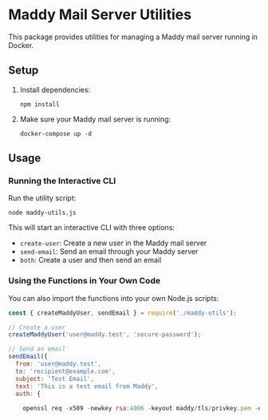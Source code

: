 # Maddy Mail Server Utilities

This package provides utilities for managing a Maddy mail server running in Docker.

## Setup

1. Install dependencies:
   ```
   npm install
   ```

2. Make sure your Maddy mail server is running:
   ```
   docker-compose up -d
   ```

## Usage

### Running the Interactive CLI

Run the utility script:
```
node maddy-utils.js
```

This will start an interactive CLI with three options:
- `create-user`: Create a new user in the Maddy mail server
- `send-email`: Send an email through your Maddy server
- `both`: Create a user and then send an email

### Using the Functions in Your Own Code

You can also import the functions into your own Node.js scripts:

```javascript
const { createMaddyUser, sendEmail } = require('./maddy-utils');

// Create a user
createMaddyUser('user@maddy.test', 'secure-password');

// Send an email
sendEmail({
  from: 'user@maddy.test',
  to: 'recipient@example.com',
  subject: 'Test Email',
  text: 'This is a test email from Maddy',
  auth: {
    
    openssl req -x509 -newkey rsa:4096 -keyout maddy/tls/privkey.pem -out maddy/tls/fullchain.pem -days 365 -nodes -subj "/CN=mx.livelearnpro.com"